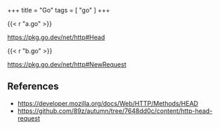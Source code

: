 +++
title = "Go"
tags = [ "go" ]
+++

{{< r "a.go" >}}

<https://pkg.go.dev/net/http#Head>

{{< r "b.go" >}}

<https://pkg.go.dev/net/http#NewRequest>

## References

- <https://developer.mozilla.org/docs/Web/HTTP/Methods/HEAD>
- <https://github.com/89z/autumn/tree/7648dd0c/content/http-head-request>
